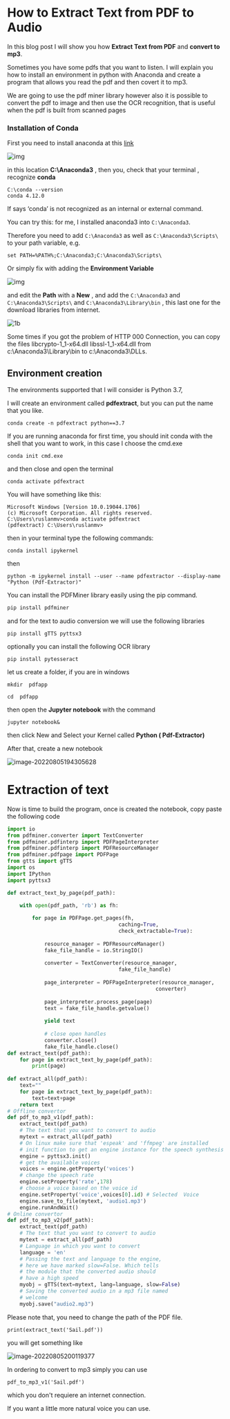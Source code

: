 # How to Extract Text from PDF to Audio



In this blog post I will show you how  **Extract Text from PDF**  and  **convert to mp3**.



Sometimes you have some pdfs that you want to listen.  I will explain you how to install an environment in python with Anaconda and create a program that allows you read the pdf and then covert it to mp3.

We are going to use the pdf miner library however also it is possible to convert the pdf to image and then use the OCR recognition, that is useful when  the pdf is built from  scanned pages 



### Installation of Conda

First you need to install anaconda at this [link](https://www.anaconda.com/products/individual)

![img](README.assets/1.jpg)

in this location **C:\Anaconda3** , then you, check that your terminal , recognize **conda**

```
C:\conda --version
conda 4.12.0
```

If says ‘conda’ is not recognized as an internal or external command.

You can try this: for me, I installed anaconda3 into `C:\Anaconda3`.

Therefore you need to add `C:\Anaconda3` as well as `C:\Anaconda3\Scripts\` to your path variable, e.g.

```
set PATH=%PATH%;C:\Anaconda3;C:\Anaconda3\Scripts\
```

Or simply fix with adding the **Environment Variable**

![img](README.assets/1a.jpg)

and edit the **Path** with a **New** , and add the `C:\Anaconda3` and `C:\Anaconda3\Scripts\` and `C:\Anaconda3\Library\bin` , this last one for the download libraries from internet.

![1b](README.assets/1b.jpg)

Some times if you got the problem of HTTP 000 Connection, you can copy the files libcrypto-1_1-x64.dll libssl-1_1-x64.dll from c:\Anaconda3\Library\bin to c:\Anaconda3\DLLs.

## Environment creation

The environments supported that I will consider is Python 3.7, 

I will create an environment called **pdfextract**, but you can put the name that you like.

```
conda create -n pdfextract python==3.7
```

If you are running anaconda for first time, you should init conda with the shell that you want to work, in this case I choose the cmd.exe

```
conda init cmd.exe
```

and then close and open the terminal

```
conda activate pdfextract
```

You will have something like this:

```
Microsoft Windows [Version 10.0.19044.1706]
(c) Microsoft Corporation. All rights reserved.
C:\Users\ruslanmv>conda activate pdfextract
(pdfextract) C:\Users\ruslanmv>
```

then in your terminal type the following commands:

```
conda install ipykernel
```

then

```
python -m ipykernel install --user --name pdfextractor --display-name "Python (Pdf-Extractor)"
```



You can install the PDFMiner library easily using the pip command.

```bash
pip install pdfminer
```

and for the text to audio conversion we will use the following libraries

```
pip install gTTS pyttsx3
```

optionally you can install the following OCR library 

```
pip install pytesseract
```

let us create a folder, if you are in windows

```
mkdir  pdfapp
```

```
cd  pdfapp
```

then open the **Jupyter notebook** with the command

```
jupyter notebook&
```

then click New and Select your Kernel called **Python ( Pdf-Extractor)** 

After that, create a new  notebook

![image-20220805194305628](README.assets/image-20220805194305628.png)

# Extraction of text

Now is time to build the program, once is created the notebook,  copy paste the following code

```python
import io 
from pdfminer.converter import TextConverter 
from pdfminer.pdfinterp import PDFPageInterpreter 
from pdfminer.pdfinterp import PDFResourceManager 
from pdfminer.pdfpage import PDFPage 
from gtts import gTTS
import os
import IPython
import pyttsx3

def extract_text_by_page(pdf_path): 

    with open(pdf_path, 'rb') as fh: 
        
        for page in PDFPage.get_pages(fh, 
                                    caching=True, 
                                    check_extractable=True): 
            
            resource_manager = PDFResourceManager() 
            fake_file_handle = io.StringIO() 
            
            converter = TextConverter(resource_manager, 
                                    fake_file_handle) 
            
            page_interpreter = PDFPageInterpreter(resource_manager, 
                                                converter) 
            
            page_interpreter.process_page(page) 
            text = fake_file_handle.getvalue() 
            
            yield text 
            
            # close open handles 
            converter.close() 
            fake_file_handle.close() 
def extract_text(pdf_path): 
    for page in extract_text_by_page(pdf_path): 
        print(page)
        
def extract_all(pdf_path): 
    text=""
    for page in extract_text_by_page(pdf_path): 
        text=text+page    
    return text   
# Offline convertor
def pdf_to_mp3_v1(pdf_path): 
    extract_text(pdf_path)
    # The text that you want to convert to audio
    mytext = extract_all(pdf_path)
    # On linux make sure that 'espeak' and 'ffmpeg' are installed
    # init function to get an engine instance for the speech synthesis
    engine = pyttsx3.init()
    # get the available voices 
    voices = engine.getProperty('voices')
    # change the speech rate
    engine.setProperty('rate',178)
    # choose a voice based on the voice id
    engine.setProperty('voice',voices[0].id) # Selected  Voice    
    engine.save_to_file(mytext, 'audio1.mp3')
    engine.runAndWait()
# Online convertor
def pdf_to_mp3_v2(pdf_path): 
    extract_text(pdf_path)
    # The text that you want to convert to audio
    mytext = extract_all(pdf_path)
    # Language in which you want to convert
    language = 'en'
    # Passing the text and language to the engine,
    # here we have marked slow=False. Which tells
    # the module that the converted audio should
    # have a high speed
    myobj = gTTS(text=mytext, lang=language, slow=False)
    # Saving the converted audio in a mp3 file named
    # welcome
    myobj.save("audio2.mp3")
```

 Please note that, you need to change the path of the PDF file.

```
print(extract_text('Sail.pdf'))
```

you will get something like

![image-20220805200119377](README.assets/image-20220805200119377.png)

In ordering to convert to mp3 simply you can use

```
pdf_to_mp3_v1('Sail.pdf')
```



which you don't requiere an internet connection.

If you want a little more natural voice you can use.


